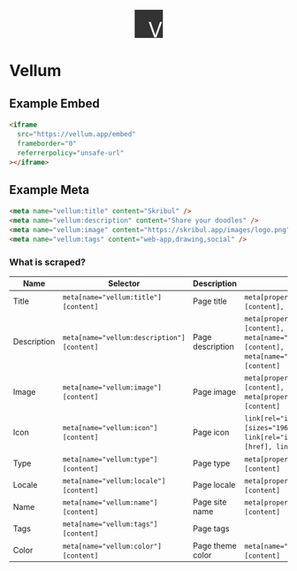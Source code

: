 <p align="center">
  <img src="assets/logo@0,1x.png" />
</p>

<h1>Vellum</h1>

## Example Embed

```html
<iframe
  src="https://vellum.app/embed"
  frameborder="0"
  referrerpolicy="unsafe-url"
></iframe>
```

## Example Meta

```html
<meta name="vellum:title" content="Skribul" />
<meta name="vellum:description" content="Share your doodles" />
<meta name="vellum:image" content="https://skribul.app/images/logo.png" />
<meta name="vellum:tags" content="web-app,drawing,social" />
```

### What is scraped?

| Name        | Selector                                   | Description      | Fallbacks                                                                                                        |
| ----------- | ------------------------------------------ | ---------------- | ---------------------------------------------------------------------------------------------------------------- |
| Title       | `meta[name="vellum:title"][content]`       | Page title       | `meta[property="og:title"][content], title`                                                                      |
| Description | `meta[name="vellum:description"][content]` | Page description | `meta[property="og:description"][content], meta[name="Description"][content], meta[name="description"][content]` |
| Image       | `meta[name="vellum:image"][content]`       | Page image       | `meta[property="og:image:url"][content], meta[property="og:image"][content]`                                     |
| Icon        | `meta[name="vellum:icon"][content]`        | Page icon        | `link[rel="icon"][sizes="196x196"][href], link[rel="icon"][sizes="32x32"][href], link[rel="icon"][href]`         |
| Type        | `meta[name="vellum:type"][content]`        | Page type        | `meta[property="og:type"][content]`                                                                              |
| Locale      | `meta[name="vellum:locale"][content]`      | Page locale      | `meta[property="og:locale"][content]`                                                                            |
| Name        | `meta[name="vellum:name"][content]`        | Page site name   | `meta[property="og:site_name"][content]`                                                                         |
| Tags        | `meta[name="vellum:tags"][content]`        | Page tags        |                                                                                                                  |
| Color       | `meta[name="vellum:color"][content]`       | Page theme color | `meta[name="theme-color"][content]`                                                                              |
